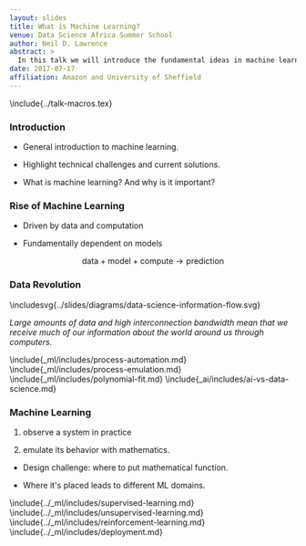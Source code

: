 ```yaml
---
layout: slides
title: What is Machine Learning?
venue: Data Science Africa Summer School
author: Neil D. Lawrence
abstract: >
  In this talk we will introduce the fundamental ideas in machine learning. We'll develop our exposition around the ideas of prediction function and the objective function. We don't so much focus on the derivation of particular algorithms, but more the general principles involved to give an idea of the machine learning *landscape*.
date: 2017-07-17
affiliation: Amazon and University of Sheffield
---
```


\include{../talk-macros.tex}

### Introduction

* General introduction to machine learning.

* Highlight technical challenges and current solutions.

* What is machine learning? And why is it important?

### Rise of Machine Learning

* Driven by data and computation

* Fundamentally dependent on models

$$
\text{data} + \text{model} + \text{compute} \rightarrow \text{prediction}
$$

### Data Revolution

\includesvg{../slides/diagrams/data-science-information-flow.svg}

*Large amounts of data and high interconnection bandwidth mean that we receive much of our information about the world around us through computers.*

\include{_ml/includes/process-automation.md}
\include{_ml/includes/process-emulation.md}
\include{_ml/includes/polynomial-fit.md}
\include{_ai/includes/ai-vs-data-science.md}

### Machine Learning

1. observe a system in practice

2. emulate its behavior with mathematics.

* Design challenge: where to put mathematical function.

* Where it's placed leads to different ML domains.

\include{../_ml/includes/supervised-learning.md}
\include{../_ml/includes/unsupervised-learning.md}
\include{../_ml/includes/reinforcement-learning.md}
\include{../_ml/includes/deployment.md}


